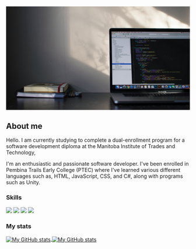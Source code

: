 ![Aesthetic Tech Picture](githubPic.jpg "Aesthetic Tech Picture")

## About me

Hello. I am currently studying to complete a dual-enrollment program for 
a software development diploma at the Manitoba Institute of Trades and Technology, 

I'm an enthusiastic and passionate software developer. I've been enrolled in 
Pembina Trails Early College (PTEC) where I've learned various different languages 
such as, HTML, JavaScript, CSS, and C#, along with programs such as Unity.
### Skills

![](https://img.shields.io/badge/code-javascript-informational?style=for-the-badge&logo=javascript&logoColor=white&color=51be8d)
![](https://img.shields.io/badge/code-c%23-informational?style=for-the-badge&logo=csharp&logoColor=white&color=51be8d)
![](https://img.shields.io/badge/web-html-informational?style=for-the-badge&logo=html5&logoColor=white&color=51be8d)
![](https://img.shields.io/badge/web-css-informational?style=for-the-badge&logo=css3&logoColor=white&color=51be8d)

### My stats

<a href="https://github.com/mrspecht">
  <img height="205px" align="center" src="https://github-readme-stats.vercel.app/api?username=erikammay&theme=vue&show_icons=true" alt="My GitHub stats" />
</a>
<a href="https://github.com/mrspecht">
  <img align="center" src="https://github-readme-stats.vercel.app/api/top-langs/?username=erikammay&theme=vue&hide=Ruby&show_icons=true&langs_count=3" alt="My 
  GitHub stats"/>
</a>